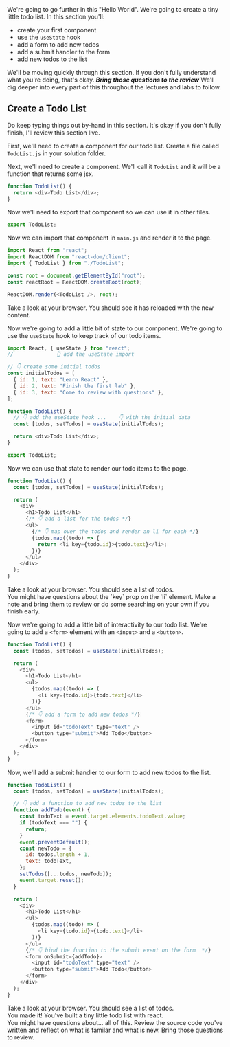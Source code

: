<link rel="stylesheet" href="../../.images/styles.css"></link>
<aside instruction>
<div map></div>

<div>
We're going to go further in this "Hello World". We're going to create a tiny little todo list. In this section you'll:

- create your first component
- use the `useState` hook
- add a form to add new todos
- add a submit handler to the form
- add new todos to the list

We'll be moving quickly through this section. If you don't fully understand what you're doing, that's okay. **_Bring those questions to the review_** We'll dig deeper into every part of this throughout the lectures and labs to follow.

</div>

</aside>

## Create a Todo List

<aside instruction>
<div by-hand></div>
Do keep typing things out by-hand in this section. It's okay if you don't fully finish, I'll review this section live.
</aside>

First, we'll need to create a component for our todo list. Create a file called `TodoList.js` in your solution folder.

Next, we'll need to create a component. We'll call it `TodoList` and it will be a function that returns some jsx.

```js
function TodoList() {
  return <div>Todo List</div>;
}
```

Now we'll need to export that component so we can use it in other files.

```js
export TodoList;
```

Now we can import that component in `main.js` and render it to the page.

```js
import React from "react";
import ReactDOM from "react-dom/client";
import { TodoList } from "./TodoList";

const root = document.getElementById("root");
const reactRoot = ReactDOM.createRoot(root);

ReactDOM.render(<TodoList />, root);
```

<aside check>
Take a look at your browser.
You should see it has reloaded with the new content.
<div look></div>
</aside>

Now we're going to add a little bit of state to our component. We're going to use the `useState` hook to keep track of our todo items.

```js
import React, { useState } from "react";
//              👆 add the useState import

// 👇 create some initial todos
const initialTodos = [
  { id: 1, text: "Learn React" },
  { id: 2, text: "Finish the first lab" },
  { id: 3, text: "Come to review with questions" },
];

function TodoList() {
  // 👇 add the useState hook ...    👇 with the initial data
  const [todos, setTodos] = useState(initialTodos);

  return <div>Todo List</div>;
}

export TodoList;
```

Now we can use that state to render our todo items to the page.

```js
function TodoList() {
  const [todos, setTodos] = useState(initialTodos);

  return (
    <div>
      <h1>Todo List</h1>
      {/* 👇 add a list for the todos */}
      <ul>
        {/* 👇 map over the todos and render an li for each */}
        {todos.map((todo) => {
          return <li key={todo.id}>{todo.text}</li>;
        })}
      </ul>
    </div>
  );
}
```

<aside check>
Take a look at your browser.
You should see a list of todos.
<div look></div>
</aside>

<aside note>
<div questions></div>
You might have questions about the `key` prop on the `li` element. Make a note and bring them to review or do some searching on your own if you finish early.
</aside>

Now we're going to add a little bit of interactivity to our todo list. We're going to add a `<form>` element with an `<input>` and a `<button>`.

```js
function TodoList() {
  const [todos, setTodos] = useState(initialTodos);

  return (
    <div>
      <h1>Todo List</h1>
      <ul>
        {todos.map((todo) => (
          <li key={todo.id}>{todo.text}</li>
        ))}
      </ul>
      {/* 👇 add a form to add new todos */}
      <form>
        <input id="todoText" type="text" />
        <button type="submit">Add Todo</button>
      </form>
    </div>
  );
}
```

Now, we'll add a submit handler to our form to add new todos to the list.

```js
function TodoList() {
  const [todos, setTodos] = useState(initialTodos);

  // 👇 add a function to add new todos to the list
  function addTodo(event) {
    const todoText = event.target.elements.todoText.value;
    if (todoText === "") {
      return;
    }
    event.preventDefault();
    const newTodo = {
      id: todos.length + 1,
      text: todoText,
    };
    setTodos([...todos, newTodo]);
    event.target.reset();
  }

  return (
    <div>
      <h1>Todo List</h1>
      <ul>
        {todos.map((todo) => (
          <li key={todo.id}>{todo.text}</li>
        ))}
      </ul>
      {/* 👇 bind the function to the submit event on the form  */}
      <form onSubmit={addTodo}>
        <input id="todoText" type="text" />
        <button type="submit">Add Todo</button>
      </form>
    </div>
  );
}
```

<aside check>
Take a look at your browser.
You should see a list of todos.
<div look></div>
</aside>

<aside goal>
  <div goal></div>
You made it! You've built a tiny little todo list with react.
</aside>

<aside note>
<div questions></div>
You might have questions about... all of this. Review the source code you've written and reflect on what is familar and what is new. Bring those questions to review.
</aside>
